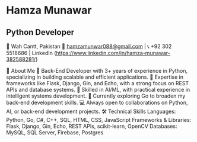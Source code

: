 # Hamza Munawar
## Python Developer
📍 Wah Cantt, Pakistan
📧 hamzamunwar088@gmail.com | 📞 +92 302 5518686
| LinkedIn (https://www.linkedin.com/in/hamza-munawar-382588281/)

👋 About Me
🔭 Back-End Developer with 3+ years of experience in Python, specializing in building scalable and efficient applications.
🌟 Expertise in frameworks like Flask, Django, Gin, and Echo, with a strong focus on REST APIs and database systems.
🤖 Skilled in AI/ML, with practical experience in intelligent systems development.
🌱 Currently exploring Go to broaden my back-end development skills.
💻 Always open to collaborations on Python, AI, or back-end development projects.
🛠️ Technical Skills
Languages: Python, Go, C#, C++, SQL, HTML, CSS, JavaScript
Frameworks & Libraries: Flask, Django, Gin, Echo, REST APIs, scikit-learn, OpenCV
Databases: MySQL, SQL Server, Firebase, Postgres

